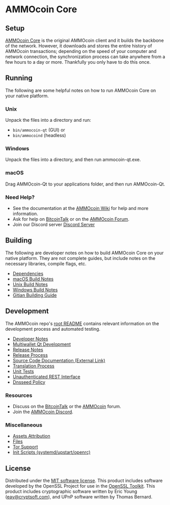 AMMOcoin Core
=============

Setup
---------------------
[AMMOcoin Core](http://ammocoin.org/wallet) is the original AMMOcoin client and it builds the backbone of the network. However, it downloads and stores the entire history of AMMOcoin transactions; depending on the speed of your computer and network connection, the synchronization process can take anywhere from a few hours to a day or more. Thankfully you only have to do this once.

Running
---------------------
The following are some helpful notes on how to run AMMOcoin Core on your native platform.

### Unix

Unpack the files into a directory and run:

- `bin/ammocoin-qt` (GUI) or
- `bin/ammocoind` (headless)

### Windows

Unpack the files into a directory, and then run ammocoin-qt.exe.

### macOS

Drag AMMOcoin-Qt to your applications folder, and then run AMMOcoin-Qt.

### Need Help?

* See the documentation at the [AMMOcoin Wiki](https://github.com/AMMOcoin-Project/AMMOcoin/wiki)
for help and more information.
* Ask for help on [BitcoinTalk](https://bitcointalk.org/index.php?topic=1262920.0) or on the [AMMOcoin Forum](http://forum.ammocoin.org/).
* Join our Discord server [Discord Server](https://discord.ammocoin.org)

Building
---------------------
The following are developer notes on how to build AMMOcoin Core on your native platform. They are not complete guides, but include notes on the necessary libraries, compile flags, etc.

- [Dependencies](dependencies.md)
- [macOS Build Notes](build-osx.md)
- [Unix Build Notes](build-unix.md)
- [Windows Build Notes](build-windows.md)
- [Gitian Building Guide](gitian-building.md)

Development
---------------------
The AMMOcoin repo's [root README](/README.md) contains relevant information on the development process and automated testing.

- [Developer Notes](developer-notes.md)
- [Multiwallet Qt Development](multiwallet-qt.md)
- [Release Notes](release-notes.md)
- [Release Process](release-process.md)
- [Source Code Documentation (External Link)](https://www.fuzzbawls.pw/ammocoin/doxygen/)
- [Translation Process](translation_process.md)
- [Unit Tests](unit-tests.md)
- [Unauthenticated REST Interface](REST-interface.md)
- [Dnsseed Policy](dnsseed-policy.md)

### Resources
* Discuss on the [BitcoinTalk](https://bitcointalk.org/index.php?topic=1262920.0) or the [AMMOcoin](http://forum.ammocoin.org/) forum.
* Join the [AMMOcoin Discord](https://discord.ammocoin.org).

### Miscellaneous
- [Assets Attribution](assets-attribution.md)
- [Files](files.md)
- [Tor Support](tor.md)
- [Init Scripts (systemd/upstart/openrc)](init.md)

License
---------------------
Distributed under the [MIT software license](/COPYING).
This product includes software developed by the OpenSSL Project for use in the [OpenSSL Toolkit](https://www.openssl.org/). This product includes
cryptographic software written by Eric Young ([eay@cryptsoft.com](mailto:eay@cryptsoft.com)), and UPnP software written by Thomas Bernard.
